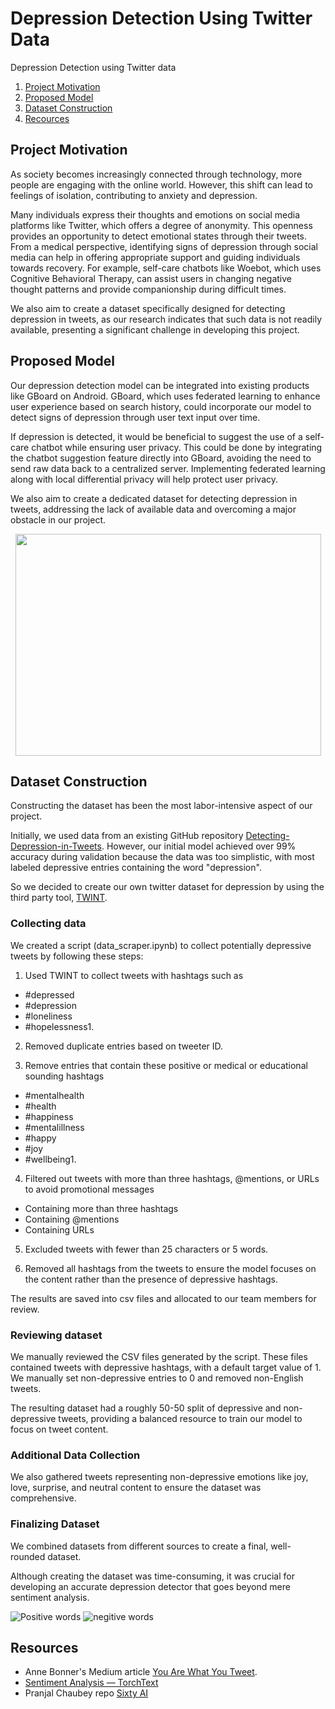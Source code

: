 # Depression Detection Using Twitter Data
Depression Detection using Twitter data

1. [Project Motivation](#motivation)
2. [Proposed Model](#proposedModel)
3. [Dataset Construction](#dataset)
4. [Recources](#recources)



## Project Motivation <a name="motivation"></a>

As society becomes increasingly connected through technology, more people are engaging with the online world. However, this shift can lead to feelings of isolation, contributing to anxiety and depression.

Many individuals express their thoughts and emotions on social media platforms like Twitter, which offers a degree of anonymity. This openness provides an opportunity to detect emotional states through their tweets. From a medical perspective, identifying signs of depression through social media can help in offering appropriate support and guiding individuals towards recovery. For example, self-care chatbots like Woebot, which uses Cognitive Behavioral Therapy, can assist users in changing negative thought patterns and provide companionship during difficult times.

We also aim to create a dataset specifically designed for detecting depression in tweets, as our research indicates that such data is not readily available, presenting a significant challenge in developing this project.


## Proposed Model <a name="proposedModel"></a>

Our depression detection model can be integrated into existing products like GBoard on Android. GBoard, which uses federated learning to enhance user experience based on search history, could incorporate our model to detect signs of depression through user text input over time.

If depression is detected, it would be beneficial to suggest the use of a self-care chatbot while ensuring user privacy. This could be done by integrating the chatbot suggestion feature directly into GBoard, avoiding the need to send raw data back to a centralized server. Implementing federated learning along with local differential privacy will help protect user privacy.

We also aim to create a dedicated dataset for detecting depression in tweets, addressing the lack of available data and overcoming a major obstacle in our project.


<p align="center">
  <img width="489" height="355" src="https://user-images.githubusercontent.com/33187812/64063863-94c96580-cbfa-11e9-91be-b9b7bc6496e7.png">
</p>

##  Dataset Construction <a name="dataset"></a>

Constructing the dataset has been the most labor-intensive aspect of our project.

Initially, we used data from an existing GitHub repository [Detecting-Depression-in-Tweets](https://github.com/viritaromero/Detecting-Depression-in-Tweets). However, our initial model achieved over 99% accuracy during validation because the data was too simplistic, with most labeled depressive entries containing the word "depression".

So we decided to create our own twitter dataset for depression by using the third party tool, [TWINT](https://github.com/twintproject/twint).


### Collecting data   

We created a script (data_scraper.ipynb) to collect potentially depressive tweets by following these steps:

1. Used TWINT to collect tweets with hashtags such as
-    #depressed
-    #depression
-    #loneliness
-    #hopelessness1. 

2. Removed duplicate entries based on tweeter ID.

3. Remove entries that contain these positive or medical or educational sounding hashtags
-    #mentalhealth
-    #health
-    #happiness
-    #mentalillness
-    #happy
-    #joy
-    #wellbeing1. 

4. Filtered out tweets with more than three hashtags, @mentions, or URLs to avoid promotional messages
-  Containing more than three hashtags
-  Containing @mentions
-  Containing URLs

5. Excluded tweets with fewer than 25 characters or 5 words.

6. Removed all hashtags from the tweets to ensure the model focuses on the content rather than the presence of depressive hashtags.

The results are saved into csv files and allocated to our team members for review.


### Reviewing dataset

We manually reviewed the CSV files generated by the script. These files contained tweets with depressive hashtags, with a default target value of 1. We manually set non-depressive entries to 0 and removed non-English tweets.

The resulting dataset had a roughly 50-50 split of depressive and non-depressive tweets, providing a balanced resource to train our model to focus on tweet content.


### Additional Data Collection

We also gathered tweets representing non-depressive emotions like joy, love, surprise, and neutral content to ensure the dataset was comprehensive.


### Finalizing Dataset
We combined datasets from different sources to create a final, well-rounded dataset.

Although creating the dataset was time-consuming, it was crucial for developing an accurate depression detector that goes beyond mere sentiment analysis.

![Positive words](https://user-images.githubusercontent.com/14244685/63386084-108a0d80-c3c4-11e9-8735-77afc986cc33.png)
![negitive words](https://user-images.githubusercontent.com/14244685/63386087-108a0d80-c3c4-11e9-9796-588ce316ed70.png)


## Resources<a name="resources"></a>
- Anne Bonner's Medium article [You Are What You Tweet](https://towardsdatascience.com/you-are-what-you-tweet-7e23fb84f4ed).
- [Sentiment Analysis — TorchText](https://medium.com/@sonicboom8/sentiment-analysis-torchtext-55fb57b1fab8)
- Pranjal Chaubey repo [Sixty AI](https://github.com/pranjalchaubey/Sixty-AI)




